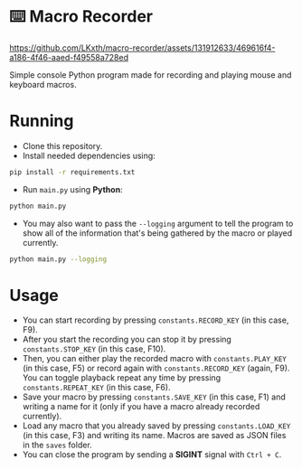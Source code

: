 # ⌨️ Macro Recorder


https://github.com/LKxth/macro-recorder/assets/131912633/469616f4-a186-4f46-aaed-f49558a728ed


Simple console Python program made for recording and playing mouse and keyboard macros.

# Running

- Clone this repository.
- Install needed dependencies using:
```sh
pip install -r requirements.txt
```
- Run `main.py` using **Python**:
```sh
python main.py
```
- You may also want to pass the `--logging` argument to tell the program to show all of the information that's being gathered by the macro or played currently.
```sh
python main.py --logging
```

# Usage
- You can start recording by pressing `constants.RECORD_KEY` (in this case, F9).
- After you start the recording you can stop it by pressing `constants.STOP_KEY` (in this case, F10).
- Then, you can either play the recorded macro with `constants.PLAY_KEY` (in this case, F5) or record again with `constants.RECORD_KEY` (again, F9). You can toggle playback repeat any time by pressing `constants.REPEAT_KEY` (in this case, F6).
- Save your macro by pressing `constants.SAVE_KEY` (in this case, F1) and writing a name for it (only if you have a macro already recorded currently).
- Load any macro that you already saved by pressing `constants.LOAD_KEY` (in this case, F3) and writing its name. Macros are saved as JSON files in the `saves` folder.
- You can close the program by sending a **SIGINT** signal with `Ctrl + C`.